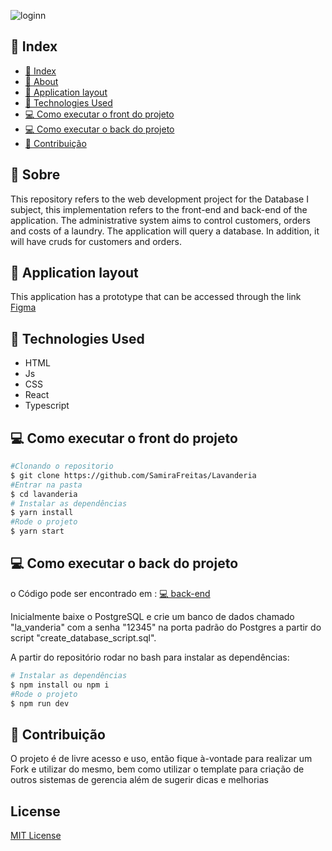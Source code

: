 ![loginn](https://user-images.githubusercontent.com/73719899/127694175-a57448c6-75eb-4f46-9949-ef0c8bc61e7b.png)


## 📜 Index
- [📜 Index](#-índice)
- [📝 About](#-sobre)
- [👀 Application layout](#-layout-da-aplicação)
- [👾 Technologies Used](#-tecnologias-utilizadas)
- [💻 Como executar o front do projeto](#-como-executar-o-front-do-projeto)
- [💻 Como executar o back do projeto ](#-como-executar-o-back-do-projeto)
- [💞 Contribuição](#-contribuição)

## 📝 Sobre 
This repository refers to the web development project for the Database I subject, this implementation refers to the front-end and back-end of the application.
The administrative system aims to control customers, orders and costs of a laundry.
The application will query a database. In addition, it will have cruds for customers and orders.

## 👀 Application layout
This application has a prototype that can be accessed through the link  [Figma](https://www.figma.com/file/rdFc8096UUnOuOpaaSLerv/Untitled)


## 👾 Technologies Used
- HTML  
- Js
- CSS
- React
- Typescript


## 💻 Como executar o front do projeto

```bash
#Clonando o repositorio 
$ git clone https://github.com/SamiraFreitas/Lavanderia
#Entrar na pasta
$ cd lavanderia
# Instalar as dependências
$ yarn install
#Rode o projeto 
$ yarn start 

```
## 💻 Como executar o back do projeto 

o Código pode ser encontrado em : [💻 back-end](https://github.com/ffvasconcelos/lavanderia_backend)

Inicialmente baixe o PostgreSQL e crie um banco de dados chamado "la_vanderia" com a senha "12345" na porta padrão do Postgres a partir do script "create_database_script.sql".

A partir do repositório rodar no bash para instalar as dependências: 

```bash
# Instalar as dependências
$ npm install ou npm i
#Rode o projeto 
$ npm run dev
```
## 💞 Contribuição

 O projeto é de livre acesso e uso, então fique à-vontade para realizar um Fork e utilizar do mesmo, bem como utilizar o template para criação de outros sistemas de gerencia além de sugerir dicas e melhorias

## License
[MIT License](https://github.com/SamiraFreitas/Lavanderia-Front/blob/0db9216520adc08d803de7ce568b75ca1cbfa5e0/LICENSE)
